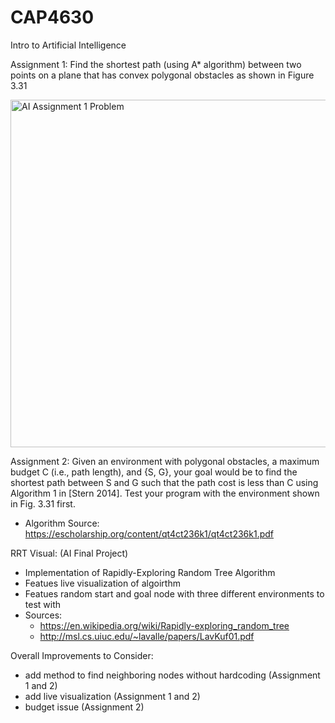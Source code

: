 # CAP4630
Intro to Artificial Intelligence

Assignment 1: Find the shortest path (using A* algorithm) between two points on a plane that has convex polygonal obstacles as shown in Figure 3.31

<img width="556" alt="AI Assignment 1 Problem" src="https://user-images.githubusercontent.com/34103060/116801263-25de9700-aad6-11eb-975b-ea0902356b7a.png">


Assignment 2: Given an environment with polygonal obstacles, a maximum budget C (i.e., path length), and {S, G}, your goal would be to find the shortest path between S and G such that the path cost is less than C using Algorithm 1 in [Stern 2014].
Test your program with the environment shown in Fig. 3.31 first.

  - Algorithm Source: https://escholarship.org/content/qt4ct236k1/qt4ct236k1.pdf
  
RRT Visual: (AI Final Project)
  - Implementation of Rapidly-Exploring Random Tree Algorithm
  - Featues live visualization of algoirthm
  - Featues random start and goal node with three different environments to test with
  - Sources: 
    - https://en.wikipedia.org/wiki/Rapidly-exploring_random_tree
    - http://msl.cs.uiuc.edu/~lavalle/papers/LavKuf01.pdf


Overall Improvements to Consider: 
  - add method to find neighboring nodes without hardcoding (Assignment 1 and 2)
  - add live visualization (Assignment 1 and 2)
  - budget issue (Assignment 2)

